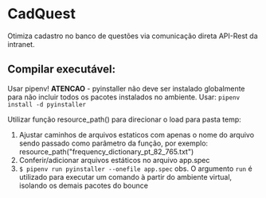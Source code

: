# CadQuest
Otimiza cadastro no banco de questões via comunicação direta API-Rest da intranet.


## Compilar executável:

Usar pipenv!
**ATENCAO** - pyinstaller não deve ser instalado globalmente para não incluir todos
os pacotes instalados no ambiente. Usar:
`pipenv install -d pyinstaller`

Utilizar função resource_path() para direcionar o load para pasta temp:

1. Ajustar caminhos de arquivos estaticos com apenas o nome do arquivo sendo passado como parâmetro da função, por exemplo: resource_path("frequency_dictionary_pt_82_765.txt")
2. Conferir/adicionar arquivos estáticos no arquivo app.spec
3. `$ pipenv run pyinstaller --onefile app.spec`
obs. O argumento `run` é utilizado para executar um comando à partir do ambiente virtual, isolando os demais pacotes do bounce

